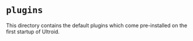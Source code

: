# `plugins`
This directory contains the default plugins which come pre-installed on the first startup of Ultroid.